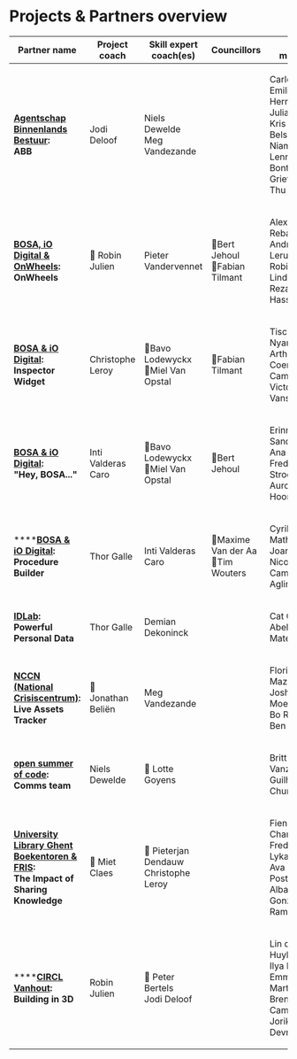 # Projects & Partners overview

| Partner name                                                                                                                                                                                       | Project coach      | Skill expert coach(es)                          | Councillors                                 | Team members                                                                                                                      |
| -------------------------------------------------------------------------------------------------------------------------------------------------------------------------------------------------- | ------------------ | ----------------------------------------------- | ------------------------------------------- | --------------------------------------------------------------------------------------------------------------------------------- |
| <p><strong></strong><a href="abb.md"><strong>Agentschap Binnenlands Bestuur</strong></a><strong>:</strong> <br><strong>ABB</strong></p>                                                            | Jodi Deloof        | <p>Niels Dewelde<br>Meg Vandezande</p>          |                                             | <p>Carlos Emiliano Ruiz Herrera<br>Julia van der Kris Senne Bels<br>Niamh Byl<br>Lenny Bontenakel<br>Griet Beyens<br>Thu Pham</p> |
| <p><strong></strong><a href="onwheels.md"><strong>BOSA, iO Digital &#x26; OnWheels</strong></a><strong>:</strong> <br><strong>OnWheels</strong></p>                                                | 🤝 Robin Julien    | Pieter Vandervennet                             | <p>🤝Bert Jehoul<br>🤝Fabian Tilmant</p>    | <p>Alexander Rebai<br>Andrews Leruth<br>Robin van der Linde<br>Rezaul Hassan</p>                                                  |
| <p><strong></strong><a href="inspector-widget.md"><strong>BOSA &#x26; iO Digital</strong></a><strong>:</strong> <br><strong>Inspector Widget</strong></p>                                          | Christophe Leroy   | <p>🤝Bavo Lodewyckx <br>🤝Miel Van Opstal </p>  | 🤝Fabian Tilmant                            | <p>Tischa Nyanguile Arthur Coenen Camilla Frison<br>Victor Vansteenkiste</p>                                                      |
| <p><strong></strong><a href="hey-bosa.md"><strong>BOSA &#x26; iO Digital</strong></a><strong>:</strong> <br><strong>"Hey, BOSA..."</strong></p>                                                    | Inti Valderas Caro | <p>🤝Bavo Lodewyckx <br>🤝Miel Van Opstal </p>  | 🤝Bert Jehoul                               | <p>Erinn Van der Sande<br>Ana Gagua<br>Frederik Stroobandt<br>Aurore van Hoorebeke</p>                                            |
| ****[**BOSA & iO Digital**](procedure-builder.md)**: Procedure Builder**                                                                                                                           | Thor Galle         | Inti Valderas Caro                              | <p>🤝Maxime Van der Aa<br>🤝Tim Wouters</p> | <p>Cyrille Mathieu<br>Joanna Kalisz<br>Nicolay Camacho<br>Aglim Benli</p>                                                         |
| <p><strong></strong><a href="idlab.md"><strong>IDLab</strong></a><strong>:</strong><br><strong>Powerful Personal Data</strong></p>                                                                 | Thor Galle         | Demian Dekoninck                                |                                             | <p>Cat Catry<br>Abel de Bruijn<br>Matei Penca</p>                                                                                 |
| <p><strong></strong><a href="nccn.md"><strong>NCCN (National Crisiscentrum)</strong></a><strong>:</strong> <br><strong>Live Assets Tracker</strong></p>                                            | 🤝 Jonathan Beliën | Meg Vandezande                                  |                                             | <p>Florian Mazzeo<br>Joshua Moelmans<br>Bo Robbrecht<br>Ben Stoffels</p>                                                          |
| <p><a href="osoc-comms.md"><strong>open summer of code</strong></a><strong>:</strong> <br><strong>Comms team</strong></p>                                                                          | Niels Dewelde      | 🤝 Lotte Goyens                                 |                                             | <p>Britt Vanzegbroeck<br>Guilherme Chuna</p>                                                                                      |
| <p><strong></strong><a href="fris-boekentoren.md"><strong>University Library Ghent Boekentoren &#x26; FRIS</strong></a><strong>:</strong> <br><strong>The Impact of Sharing Knowledge</strong></p> | 🤝 Miet Claes      | <p>🤝 Pieterjan Dendauw<br>Christophe Leroy</p> |                                             | <p>Fien Goeman<br>Chanel Frederix<br>Lyka Cabatay<br>Ava (Beatrice) Postelnicu Alba Lopez Gonzalez<br>Raman Talwar</p>            |
| ****[**CIRCL Vanhout**](CIRCL-Vanhout.md)**: Building in 3D**                                                                                                                                      | Robin Julien       | <p>🤝 Peter Bertels<br>Jodi Deloof</p>          |                                             | <p>Lin de Huybrecht<br>Ilya Plyusnin<br>Emmeline Martens<br>Brent van Camp<br>Jorik Devreese</p>                                  |

